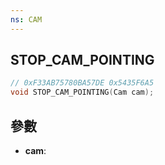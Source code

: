 ```yaml
---
ns: CAM
---
```

## STOP_CAM_POINTING

```c
// 0xF33AB75780BA57DE 0x5435F6A5
void STOP_CAM_POINTING(Cam cam);
```


## 參數
* **cam**: 

